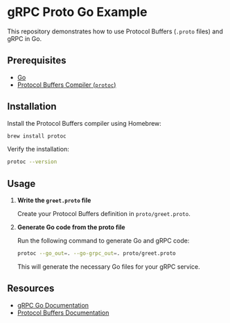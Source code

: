 # gRPC Proto Go Example

This repository demonstrates how to use Protocol Buffers (`.proto` files) and gRPC in Go.

## Prerequisites

- [Go](https://golang.org/doc/install)
- [Protocol Buffers Compiler (`protoc`)](https://grpc.io/docs/protoc-installation/)

## Installation

Install the Protocol Buffers compiler using Homebrew:

```sh
brew install protoc
```

Verify the installation:

```sh
protoc --version
```

## Usage

1. **Write the `greet.proto` file**

      Create your Protocol Buffers definition in `proto/greet.proto`.

2. **Generate Go code from the proto file**

      Run the following command to generate Go and gRPC code:

      ```sh
      protoc --go_out=. --go-grpc_out=. proto/greet.proto
      ```

      This will generate the necessary Go files for your gRPC service.

## Resources

- [gRPC Go Documentation](https://grpc.io/docs/languages/go/)
- [Protocol Buffers Documentation](https://developers.google.com/protocol-buffers/docs/overview)
